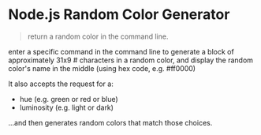 # Node.js Random Color Generator

> return a random color in the command line.

enter a specific command in the command line to generate a block of approximately 31x9 # characters in a random color, and display the random color's name in the middle (using hex code, e.g. #ff0000)

It also accepts the request for a:

- hue (e.g. green or red or blue)
- luminosity (e.g. light or dark)

...and then generates random colors that match those choices.
